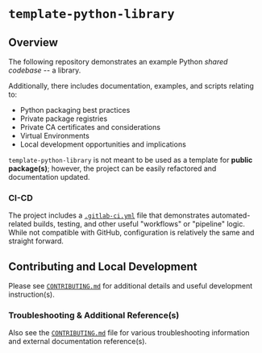 # `template-python-library`

## Overview

The following repository demonstrates an example Python *shared codebase* -- a library.

Additionally, there includes documentation, examples, and scripts relating to:

- Python packaging best practices
- Private package registries
- Private CA certificates and considerations
- Virtual Environments
- Local development opportunities and implications

`template-python-library` is not meant to be used as a template for **public package(s)**; however, 
the project can be easily refactored and documentation updated.

### CI-CD

The project includes a [`.gitlab-ci.yml`](./.gitlab-ci.yml) file that demonstrates automated-related builds, testing,
and other useful "workflows" or "pipeline" logic. While not compatible with GitHub, configuration
is relatively the same and straight forward.

## Contributing and Local Development

Please see [`CONTRIBUTING.md`](./CONTRIBUTING.md) for additional details and useful development instruction(s).

### Troubleshooting & Additional Reference(s)

Also see the [`CONTRIBUTING.md`](./CONTRIBUTING.md) file for various troubleshooting information and external documentation reference(s).

